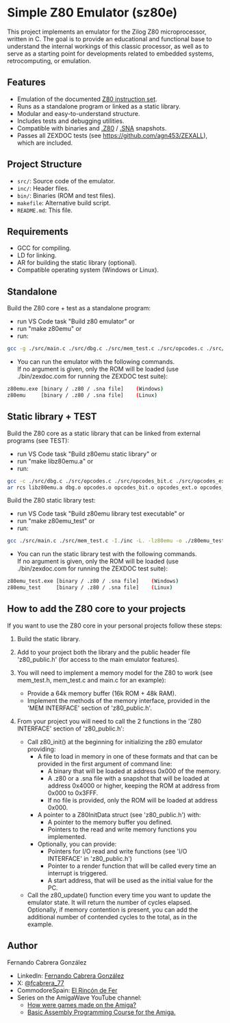 
# Simple Z80 Emulator (sz80e)

This project implements an emulator for the Zilog Z80 microprocessor, written in C. The goal is to provide an educational and functional base to understand the internal workings of this classic processor, as well as to serve as a starting point for developments related to embedded systems, retrocomputing, or emulation.

## Features

- Emulation of the documented [Z80 instruction set](https://clrhome.org/table/).
- Runs as a standalone program or linked as a static library.
- Modular and easy-to-understand structure.
- Includes tests and debugging utilities.
- Compatible with binaries and [.Z80](https://worldofspectrum.org/faq/reference/z80format.htm) / [.SNA](https://worldofspectrum.org/faq/reference/formats.htm) snapshots.
- Passes all ZEXDOC tests (see https://github.com/agn453/ZEXALL), which are included.

## Project Structure

- `src/`: Source code of the emulator.
- `inc/`: Header files.
- `bin/`: Binaries (ROM and test files).
- `makefile`: Alternative build script.
- `README.md`: This file.

## Requirements

- GCC for compiling.
- LD for linking.
- AR for building the static library (optional).
- Compatible operating system (Windows or Linux).

## Standalone

Build the Z80 core + test as a standalone program:
- run VS Code task "Build z80 emulator" or
- run "make z80emu" or
- run:

```sh
gcc -g ./src/main.c ./src/dbg.c ./src/mem_test.c ./src/opcodes.c ./src/opcodes_bit.c ./src/opcodes_ext.c ./src/opcodes_ix.c ./src/opcodes_iy.c ./src/opcodes_main.c ./src/utl.c ./src/z80.c -I./inc -o ./z80emu
```

- You can run the emulator with the following commands.<br>If no argument is given, only the ROM will be loaded (use ./bin/zexdoc.com for running the ZEXDOC test suite):

```sh
z80emu.exe [binary / .z80 / .sna file]    (Windows)
z80emu     [binary / .z80 / .sna file]    (Linux)
```

## Static library + TEST

Build the Z80 core as a static library that can be linked from external programs (see TEST):
- run VS Code task "Build z80emu static library" or
- run "make libz80emu.a" or
- run:

```sh
gcc -c ./src/dbg.c ./src/opcodes.c ./src/opcodes_bit.c ./src/opcodes_ext.c ./src/opcodes_ix.c ./src/opcodes_iy.c ./src/opcodes_main.c ./src/utl.c ./src/z80.c -I./inc
ar rcs libz80emu.a dbg.o opcodes.o opcodes_bit.o opcodes_ext.o opcodes_ix.o opcodes_iy.o opcodes_main.o utl.o z80.o
```

Build the Z80 static library test:
- run VS Code task "Build z80emu library test executable" or
- run "make z80emu_test" or
- run:

```sh
gcc ./src/main.c ./src/mem_test.c -I./inc -L. -lz80emu -o ./z80emu_test 
```

- You can run the static library test with the following commands.<br>If no argument is given, only the ROM will be loaded (use ./bin/zexdoc.com for running the ZEXDOC test suite):

```sh
z80emu_test.exe [binary / .z80 / .sna file]    (Windows)
z80emu_test     [binary / .z80 / .sna file]    (Linux)
```

## How to add the Z80 core to your projects

If you want to use the Z80 core in your personal projects follow these steps:
1) Build the static library.

2) Add to your project both the library and the public header file 'z80_public.h' (for access to the main emulator features).

3) You will need to implement a memory model for the Z80 to work (see mem_test.h, mem_test.c and main.c for an example):
    - Provide a 64k memory buffer (16k ROM + 48k RAM).
    - Implement the methods of the memory interface, provided in the 'MEM INTERFACE' section of 'z80_public.h'.

4) From your project you will need to call the 2 functions in the 'Z80 INTERFACE' section of 'z80_public.h':
    - Call z80_init() at the beginning for initializing the z80 emulator providing:
        - A file to load in memory in one of these formats and that can be provided in the first argument of command line:
            - A binary that will be loaded at address 0x000 of the memory.
            - A .z80 or a .sna file with a snapshot that will be loaded at address 0x4000 or higher, keeping the ROM at address from 0x000 to 0x3FFF.
            - If no file is provided, only the ROM will be loaded at address 0x000.
        - A pointer to a Z80InitData struct (see 'z80_public.h') with:
            - A pointer to the memory buffer you defined.
            - Pointers to the read and write memory functions you implemented.
        - Optionally, you can provide:
            - Pointers for I/O read and write functions (see 'I/O INTERFACE' in 'z80_public.h')
            - Pointer to a render function that will be called every time an interrupt is triggered.
            - A start address, that will be used as the initial value for the PC.
    - Call the z80_update() function every time you want to update the emulator state. It will return the number of cycles elapsed.
      Optionally, if memory contention is present, you can add the additional number of contended cycles to the total, as in the example.

## Author

Fernando Cabrera González
- LinkedIn: [Fernando Cabrera González](https://www.linkedin.com/in/fernando-cabrera-gonzález-3b256620)
- X: [@fcabrera_77](https://x.com/fcabrera_77)
- CommodoreSpain: [El Rincón de Fer](https://www.commodorespain.es/el-rincon-de-fer/)
- Series on the AmigaWave YouTube channel:
    - [How were games made on the Amiga?](https://youtube.com/playlist?list=PLJGQC1clVHNFnwfmWUz3W2uoJgx0Pj6u2&si=RM6vIbvmaD15IcuX)
    - [Basic Assembly Programming Course for the Amiga.](https://youtube.com/playlist?list=PLJGQC1clVHNH7jb3hanudeT_BnQs2Ilv0&si=VeIlJY8tVfef84P_)
